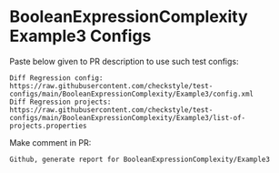 # BooleanExpressionComplexity Example3 Configs
Paste below given to PR description to use such test configs:
```
Diff Regression config: https://raw.githubusercontent.com/checkstyle/test-configs/main/BooleanExpressionComplexity/Example3/config.xml
Diff Regression projects: https://raw.githubusercontent.com/checkstyle/test-configs/main/BooleanExpressionComplexity/Example3/list-of-projects.properties
```
Make comment in PR:
```
Github, generate report for BooleanExpressionComplexity/Example3
```
